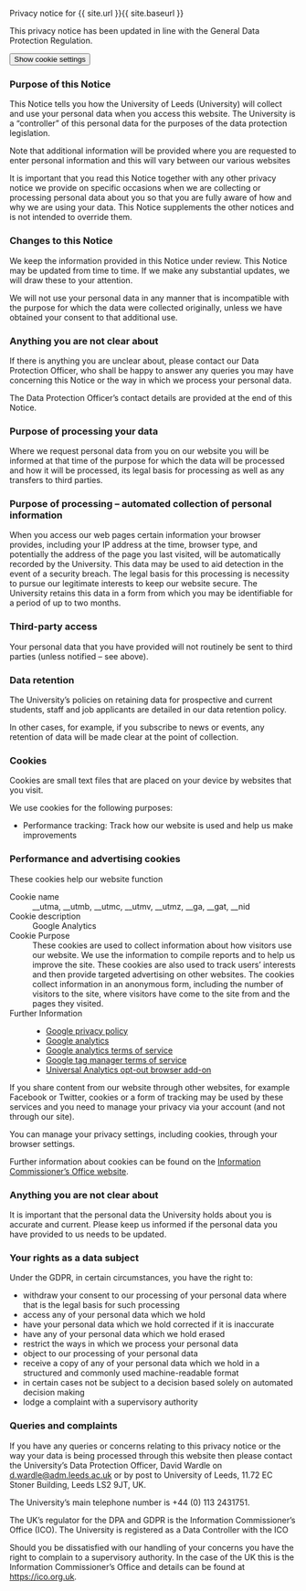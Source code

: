 Privacy notice for {{ site.url }}{{ site.baseurl }}

This privacy notice has been updated in line with the General Data Protection Regulation.

<button type="button" class="button" onclick="showCookieSettings()">Show cookie settings</button>

### Purpose of this Notice

This Notice tells you how the University of Leeds (University) will collect and use your personal data when you access this website. The University is a “controller” of this personal data for the purposes of the data protection legislation.

Note that additional information will be provided where you are requested to enter personal information and this will vary between our various websites

It is important that you read this Notice together with any other privacy notice we provide on specific occasions when we are collecting or processing personal data about you so that you are fully aware of how and why we are using your data. This Notice supplements the other notices and is not intended to override them.

### Changes to this Notice

We keep the information provided in this Notice under review. This Notice may be updated from time to time. If we make any substantial updates, we will draw these to your attention.

We will not use your personal data in any manner that is incompatible with the purpose for which the data were collected originally, unless we have obtained your consent to that additional use.

### Anything you are not clear about

If there is anything you are unclear about, please contact our Data Protection Officer, who shall be happy to answer any queries you may have concerning this Notice or the way in which we process your personal data.

The Data Protection Officer’s contact details are provided at the end of this Notice.

### Purpose of processing your data

Where we request personal data from you on our website you will be informed at that time of the purpose for which the data will be processed and how it will be processed, its legal basis for processing as well as any transfers to third parties.

### Purpose of processing – automated collection of personal information

When you access our web pages certain information your browser provides, including your IP address at the time, browser type, and potentially the address of the page you last visited, will be automatically recorded by the University. This data may be used to aid detection in the event of a security breach. The legal basis for this processing is necessity to pursue our legitimate interests to keep our website secure. The University retains this data in a form from which you may be identifiable for a period of up to two months.

### Third-party access

Your personal data that you have provided will not routinely be sent to third parties (unless notified – see above).

### Data retention

The University’s policies on retaining data for prospective and current students, staff and job applicants are detailed in our data retention policy.

In other cases, for example, if you subscribe to news or events, any retention of data will be made clear at the point of collection.

### Cookies

Cookies are small text files that are placed on your device by websites that you visit.

We use cookies for the following purposes:

* Performance tracking: Track how our website is used and help us make improvements

### Performance and advertising cookies

These cookies help our website function

<dl>
    <dt>Cookie name</dt>
    <dd>__utma, __utmb, __utmc, __utmv, __utmz, __ga, __gat, __nid</dd>
    <dt>Cookie description</dt>
    <dd>Google Analytics</dd>
    <dt>Cookie Purpose</dt>
    <dd>These cookies are used to collect information about how visitors use our website. We use the information to compile reports and to help us improve the site. These cookies are also used to track users’ interests and then provide targeted advertising on other websites. The cookies collect information in an anonymous form, including the number of visitors to the site, where visitors have come to the site from and the pages they visited.</dd>
    <dt>Further Information</dt>
    <dd>
        <ul>
            <li><a href="https://policies.google.com/privacy?hl=en-GB&amp;gl=uk#infocollect">Google privacy policy</a></li>
            <li><a href="http://www.google.com/analytics/learn/privacy.html">Google analytics</a></li>
            <li><a href="http://www.google.com/intl/en_uk/analytics/tos.html">Google analytics terms of service</a></li>
            <li><a href="https://www.google.com/analytics/tag-manager/use-policy/">Google tag manager terms of service</a></li>
            <li><a href="https://tools.google.com/dlpage/gaoptout">Universal Analytics opt-out browser add-on</a></li>
        </ul>
    </dd>
</dl> 

If you share content from our website through other websites, for example Facebook or Twitter, cookies or a form of tracking may be used by these services and you need to manage your privacy via your account (and not through our site).

You can manage your privacy settings, including cookies, through your browser settings.

Further information about cookies can be found on the <a href="https://ico.org.uk/">Information Commissioner’s Office website</a>.

### Anything you are not clear about

It is important that the personal data the University holds about you is accurate and current. Please keep us informed if the personal data you have provided to us needs to be updated.

### Your rights as a data subject

Under the GDPR, in certain circumstances, you have the right to:

* withdraw your consent to our processing of your personal data where that is the legal basis for such processing
* access any of your personal data which we hold
* have your personal data which we hold corrected if it is inaccurate
* have any of your personal data which we hold erased
* restrict the ways in which we process your personal data
* object to our processing of your personal data
* receive a copy of any of your personal data which we hold in a structured and commonly used machine-readable format
* in certain cases not be subject to a decision based solely on automated decision making
* lodge a complaint with a supervisory authority

### Queries and complaints

If you have any queries or concerns relating to this privacy notice or the way your data is being processed through this website then please contact the University’s Data Protection Officer, David Wardle on <a href="mailto:d.wardle@adm.leeds.ac.uk">d.wardle@adm.leeds.ac.uk</a> or by post to University of Leeds, 11.72 EC Stoner Building, Leeds LS2 9JT, UK.

The University’s main telephone number is +44 (0) 113 2431751.

The UK’s regulator for the DPA and GDPR is the Information Commissioner’s Office (ICO). The University is registered as a Data Controller with the ICO

Should you be dissatisfied with our handling of your concerns you have the right to complain to a supervisory authority. In the case of the UK this is the Information Commissioner’s Office and details can be found at <a href="https://ico.org.uk/">https://ico.org.uk</a>.
